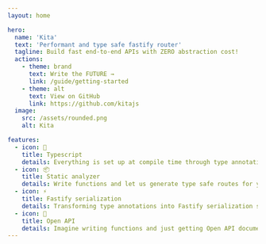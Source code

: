 ```yaml
---
layout: home

hero:
  name: 'Kita'
  text: 'Performant and type safe fastify router'
  tagline: Build fast end-to-end APIs with ZERO abstraction cost!
  actions:
    - theme: brand
      text: Write the FUTURE →
      link: /guide/getting-started
    - theme: alt
      text: View on GitHub
      link: https://github.com/kitajs
  image:
    src: /assets/rounded.png
    alt: Kita

features:
  - icon: 🔗
    title: Typescript
    details: Everything is set up at compile time through type annotations. No runtime code needed!
  - icon: 📦
    title: Static analyzer
    details: Write functions and let us generate type safe routes for you.
  - icon: ⚡
    title: Fastify serialization
    details: Transforming type annotations into Fastify serialization schemas.
  - icon: 🔌
    title: Open API
    details: Imagine writing functions and just getting Open API documentation for free.
---
```

